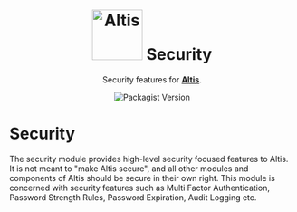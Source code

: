 <h1 align="center"><img src="https://make.hmn.md/altis/Altis-logo.svg" width="89" alt="Altis" /> Security</h1>

<p align="center">Security features for <strong><a href="https://altis-dxp.com/">Altis</a></strong>.</p>

<p align="center"><img alt="Packagist Version" src="https://img.shields.io/packagist/v/altis/security.svg"></p>


# Security

The security module provides high-level security focused features to Altis. It is not meant to "make Altis secure", and all other modules and components of Altis should be secure in their own right. This module is concerned with security features such as Multi Factor Authentication, Password Strength Rules, Password Expiration, Audit Logging etc.
